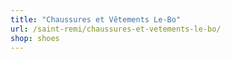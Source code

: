 ```yaml
---
title: "Chaussures et Vêtements Le-Bo"
url: /saint-remi/chaussures-et-vetements-le-bo/
shop: shoes
---
```

